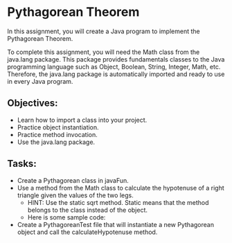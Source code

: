 # Pythagorean Theorem
In this assignment, you will create a Java program to implement the Pythagorean Theorem.

To complete this assignment, you will need the Math class from the java.lang package. 
This package provides fundamentals classes to the Java programming language such as Object, Boolean, String, Integer, Math, etc. 
Therefore, the java.lang package is automatically imported and ready to use in every Java program.

## Objectives:
- Learn how to import a class into your project.
- Practice object instantiation.
- Practice method invocation.
- Use the java.lang package.
## Tasks:
- Create a Pythagorean class in javaFun.
- Use a method from the Math class to calculate the hypotenuse of a right triangle given the values of the two legs. 
  - HINT: Use the static sqrt method. Static means that the method belongs to the class instead of the object. 
  - Here is some sample code:
- Create a PythagoreanTest file that will instantiate a new Pythagorean object and call the calculateHypotenuse method.
